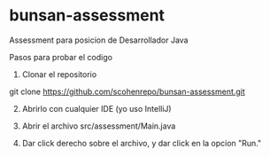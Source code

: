 # bunsan-assessment
Assessment para posicion de Desarrollador Java


Pasos para probar el codigo

1. Clonar el repositorio

git clone https://github.com/scohenrepo/bunsan-assessment.git

2. Abrirlo con cualquier IDE (yo uso IntelliJ)

3. Abrir el archivo src/assessment/Main.java

4. Dar click derecho sobre el archivo, y dar click en la opcion "Run."

